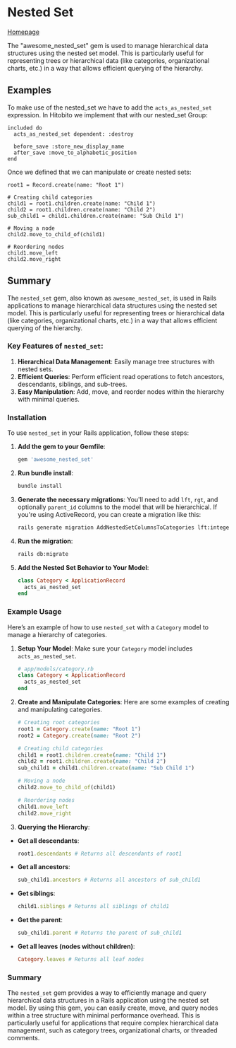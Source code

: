 # Nested Set

[Homepage](https://github.com/collectiveidea/awesome_nested_set)

The "awesome_nested_set" gem is used to manage hierarchical data structures using the nested set model.
This is particularly useful for representing trees or hierarchical data (like categories, organizational charts, etc.)
in a way that allows efficient querying of the hierarchy.

## Examples

To make use of the nested_set we have to add the `acts_as_nested_set` expression. In Hitobito we implement that
with our nested_set Group:

```
included do
  acts_as_nested_set dependent: :destroy
  
  before_save :store_new_display_name
  after_save :move_to_alphabetic_position
end
```

Once we defined that we can manipulate or create nested sets:

```
root1 = Record.create(name: "Root 1")

# Creating child categories
child1 = root1.children.create(name: "Child 1")
child2 = root1.children.create(name: "Child 2")
sub_child1 = child1.children.create(name: "Sub Child 1")

# Moving a node
child2.move_to_child_of(child1)

# Reordering nodes
child1.move_left
child2.move_right
```

## Summary
The `nested_set` gem, also known as `awesome_nested_set`, is used in Rails applications to manage hierarchical data structures using the nested set model. This is particularly useful for representing trees or hierarchical data (like categories, organizational charts, etc.) in a way that allows efficient querying of the hierarchy.

### Key Features of `nested_set`:

1. **Hierarchical Data Management**: Easily manage tree structures with nested sets.
2. **Efficient Queries**: Perform efficient read operations to fetch ancestors, descendants, siblings, and sub-trees.
3. **Easy Manipulation**: Add, move, and reorder nodes within the hierarchy with minimal queries.

### Installation

To use `nested_set` in your Rails application, follow these steps:

1. **Add the gem to your Gemfile**:
   ```ruby
   gem 'awesome_nested_set'
   ```

2. **Run bundle install**:
   ```sh
   bundle install
   ```

3. **Generate the necessary migrations**:
   You'll need to add `lft`, `rgt`, and optionally `parent_id` columns to the model that will be hierarchical. If you're using ActiveRecord, you can create a migration like this:

   ```sh
   rails generate migration AddNestedSetColumnsToCategories lft:integer rgt:integer parent_id:integer
   ```

4. **Run the migration**:
   ```sh
   rails db:migrate
   ```

5. **Add the Nested Set Behavior to Your Model**:
   ```ruby
   class Category < ApplicationRecord
     acts_as_nested_set
   end
   ```

### Example Usage

Here’s an example of how to use `nested_set` with a `Category` model to manage a hierarchy of categories.

1. **Setup Your Model**:
   Make sure your `Category` model includes `acts_as_nested_set`.

   ```ruby
   # app/models/category.rb
   class Category < ApplicationRecord
     acts_as_nested_set
   end
   ```

2. **Create and Manipulate Categories**:
   Here are some examples of creating and manipulating categories.

   ```ruby
   # Creating root categories
   root1 = Category.create(name: "Root 1")
   root2 = Category.create(name: "Root 2")

   # Creating child categories
   child1 = root1.children.create(name: "Child 1")
   child2 = root1.children.create(name: "Child 2")
   sub_child1 = child1.children.create(name: "Sub Child 1")

   # Moving a node
   child2.move_to_child_of(child1)

   # Reordering nodes
   child1.move_left
   child2.move_right
   ```

3. **Querying the Hierarchy**:

- **Get all descendants**:
  ```ruby
  root1.descendants # Returns all descendants of root1
  ```

- **Get all ancestors**:
  ```ruby
  sub_child1.ancestors # Returns all ancestors of sub_child1
  ```

- **Get siblings**:
  ```ruby
  child1.siblings # Returns all siblings of child1
  ```

- **Get the parent**:
  ```ruby
  sub_child1.parent # Returns the parent of sub_child1
  ```

- **Get all leaves (nodes without children)**:
  ```ruby
  Category.leaves # Returns all leaf nodes
  ```

### Summary

The `nested_set` gem provides a way to efficiently manage and query hierarchical data structures in a Rails application
using the nested set model. By using this gem, you can easily create, move, and query nodes within a tree structure with
minimal performance overhead. This is particularly useful for applications that require complex hierarchical data management,
such as category trees, organizational charts, or threaded comments.
